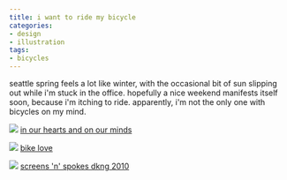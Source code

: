 ```yaml
---
title: i want to ride my bicycle
categories:
- design
- illustration
tags:
- bicycles
---
```


seattle spring feels a lot like winter, with the occasional bit of sun slipping out while i'm stuck in the office. hopefully a nice weekend manifests itself soon, because i'm itching to ride. apparently, i'm not the only one with bicycles on my mind.

![](/blog/old-uploads/2011/04/20110404-memory.png)
[in our hearts and on our minds](http://www.etsy.com/listing/38319094/in-our-hearts-and-on-our-minds)

![](/blog/old-uploads/2011/04/20110404-heartWheel.png)
[bike love](http://www.flickr.com/photos/moritzresl/5404823787/)

![](/blog/old-uploads/2011/04/20110404-bikeLove.png)
[screens 'n' spokes dkng 2010](http://www.etsy.com/listing/56231112/screens-n-spokes-dkng-2010)
